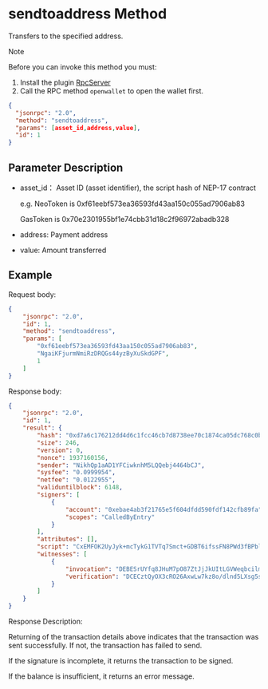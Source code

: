 ﻿# sendtoaddress Method

Transfers to the specified address.

> [!Note]
>
> Before you can invoke this method you must:
>
> 1. Install the plugin [RpcServer](https://github.com/neo-project/neo-plugins/releases) 
> 2. Call the RPC method `openwallet` to open the wallet first.

```json
{
  "jsonrpc": "2.0",
  "method": "sendtoaddress",
  "params": [asset_id,address,value],
  "id": 1
}
```

## Parameter Description

* asset_id： Asset ID (asset identifier),  the script hash of NEP-17 contract

  e.g. NeoToken is 0xf61eebf573ea36593fd43aa150c055ad7906ab83

  GasToken is 0x70e2301955bf1e74cbb31d18c2f96972abadb328

* address: Payment address

* value: Amount transferred

## Example

Request body:

```json
{
    "jsonrpc": "2.0",
    "id": 1,
    "method": "sendtoaddress",
    "params": [
        "0xf61eebf573ea36593fd43aa150c055ad7906ab83",
        "NgaiKFjurmNmiRzDRQGs44yzByXuSkdGPF",
        1
    ]
}
```

Response body:

```json
{
    "jsonrpc": "2.0",
    "id": 1,
    "result": {
        "hash": "0xd7a6c176212dd4d6c1fcc46cb7d8738ee70c1874ca05dc768c0b23705cfaece6",
        "size": 246,
        "version": 0,
        "nonce": 1937160156,
        "sender": "NikhQp1aAD1YFCiwknhM5LQQebj4464bCJ",
        "sysfee": "0.0999954",
        "netfee": "0.0122955",
        "validuntilblock": 6148,
        "signers": [
            {
                "account": "0xebae4ab3f21765e5f604dfdd590fdf142cfb89fa",
                "scopes": "CalledByEntry"
            }
        ],
        "attributes": [],
        "script": "CxEMFOK2UyJyk+mcTykG1TVTq7Smct+GDBT6ifssFN8PWd3fBPblZRfys0qu6xTAHwwIdHJhbnNmZXIMFIOrBnmtVcBQoTrUP1k26nP16x72QWJ9W1I5",
        "witnesses": [
            {
                "invocation": "DEBESrUYfq8JHuM7pO87ZtJjJkUItLGVWeqbcilm86+Vp8irl5pI3N9enVT3CxWf69F5YcBwghw69YsctIbP/SfF",
                "verification": "DCECztQyOX3cRO26AxwLw7kz8o/dlnd5LXsg5sA23aqs8eILQZVEDXg="
            }
        ]
    }
}
```

Response Description:

Returning of the transaction details above indicates that the transaction was sent successfully. If not, the transaction has failed to send.

If the signature is incomplete, it returns the transaction to be signed.

If the balance is insufficient, it returns an error message.
